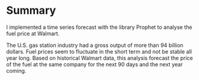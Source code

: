 # Summary

I implemented a time series forecast with the library Prophet to analyse the fuel price at Walmart.

The U.S. gas station industry had a gross output of more than 94 billion dollars. Fuel prices seem to fluctuate in the short term and not be stable all year long. Based on historical Walmart data, this analysis forecast the price of the fuel at the same company for the next 90 days and the next year coming.